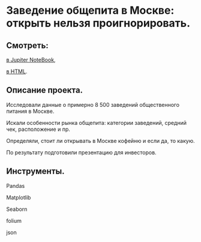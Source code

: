 # Заведение общепита в Москве: открыть нельзя проигнорировать.


## Смотреть:
[в Jupiter NoteBook](https://github.com/niksan-da/Portfolio/blob/main/Catering_in_Moscow/1--Catering_in_Moscow.ipynb),

[в HTML](https://github.com/niksan-da/Portfolio/blob/main/Catering_in_Moscow/1--Catering_in_Moscow.html).


## Описание проекта.
Исследовали данные о примерно 8 500 заведений общественного питания в Москве.

Искали особенности рынка общепита: категории заведений, средний чек, расположение и пр.

Определяли, стоит ли открывать в Москве кофейню и если да, то какую.

По результату подготовили презентацию для инвесторов.

## Инструменты.
Pandas

Matplotlib

Seaborn

folium

json
